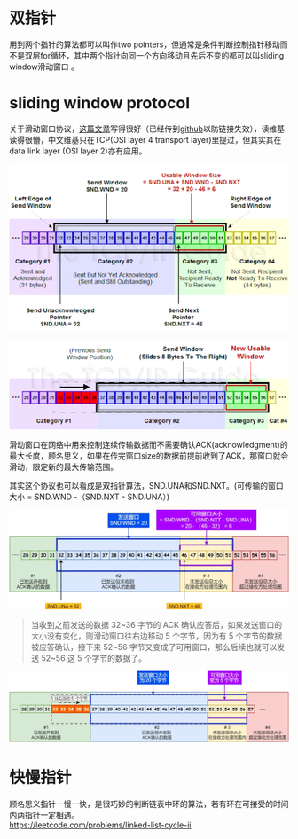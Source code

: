 <!-- ex_nolevel -->
# 双指针
用到两个指针的算法都可以叫作two pointers，但通常是条件判断控制指针移动而不是双层for循环，其中两个指针向同一个方向移动且先后不变的都可以叫sliding window滑动窗口 。

# sliding window protocol
关于滑动窗口协议，[这篇文章](https://zhuanlan.zhihu.com/p/133307545)写得很好（已经传到[github](https://github.com/V2beach/books/blob/main/TCP%20重传、滑动窗口、流量控制、拥塞控制%20-%20知乎.pdf)以防链接失效），读维基读得很懵，中文维基只在TCP(OSI layer 4 transport layer)里提过，但其实其在data link layer (OSI layer 2)亦有应用。

![diagram1](/assets/unnamed-2.png)

![diagram2](/assets/unnamed.png)

滑动窗口在网络中用来控制连续传输数据而不需要确认ACK(acknowledgment)的最大长度，顾名思义，如果在传完窗口size的数据前提前收到了ACK，那窗口就会滑动，限定新的最大传输范围。

其实这个协议也可以看成是双指针算法，SND.UNA和SND.NXT。(可传输的窗口大小 = SND.WND -（SND.NXT - SND.UNA）)

![window](/assets/v2-0b51bf628f6031dea5e88ff5abca8d22_1440w.webp)

>当收到之前发送的数据 32~36 字节的 ACK 确认应答后，如果发送窗口的大小没有变化，则滑动窗口往右边移动 5 个字节，因为有 5 个字节的数据被应答确认，接下来 52~56 字节又变成了可用窗口，那么后续也就可以发送 52~56 这 5 个字节的数据了。

![sliding](/assets/v2-609be3306d058eafc9a45c89adb21840_1440w.webp)

# 快慢指针
顾名思义指针一慢一快，是很巧妙的判断链表中环的算法，若有环在可接受的时间内两指针一定相遇。  
https://leetcode.com/problems/linked-list-cycle-ii